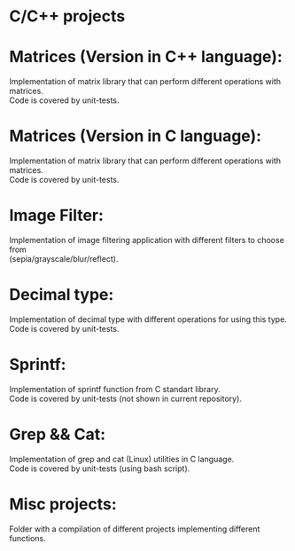 # C/C++ projects

# Matrices (Version in C++ language):
Implementation of matrix library that can perform different operations with matrices.\
Code is covered by unit-tests.

# Matrices (Version in C language):
Implementation of matrix library that can perform different operations with matrices.\
Code is covered by unit-tests.

# Image Filter:
Implementation of image filtering application with different filters to choose from\
(sepia/grayscale/blur/reflect).

# Decimal type:
Implementation of decimal type with different operations for using this type.\
Code is covered by unit-tests.

# Sprintf:
Implementation of sprintf function from C standart library.\
Code is covered by unit-tests (not shown in current repository).

# Grep && Cat:
Implementation of grep and cat (Linux) utilities in C language.\
Code is covered by unit-tests (using bash script).

# Misc projects:
Folder with a compilation of different projects implementing different functions.
